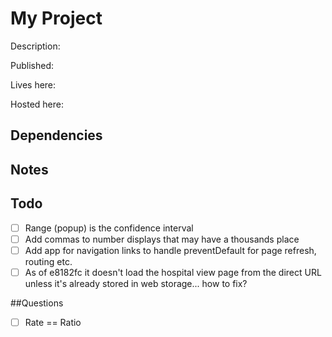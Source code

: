 # My Project

Description:

Published:

Lives here:

Hosted here:

## Dependencies

## Notes

## Todo

- [ ] Range (popup) is the confidence interval
- [ ] Add commas to number displays that may have a thousands place
- [ ] Add app for navigation links to handle preventDefault for page refresh, routing etc.
- [ ] As of e8182fc it doesn't load the hospital view page from the direct URL unless it's already stored in web storage... how to fix?

##Questions
- [ ] Rate == Ratio